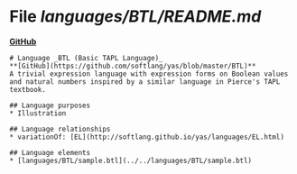 # File _languages/BTL/README.md_
**[GitHub](https://github.com/softlang/yas/blob/master/languages/BTL/README.md)**
```
# Language _BTL (Basic TAPL Language)_
**[GitHub](https://github.com/softlang/yas/blob/master/BTL)**
A trivial expression language with expression forms on Boolean values and natural numbers inspired by a similar language in Pierce's TAPL textbook.

## Language purposes
* Illustration

## Language relationships
* variationOf: [EL](http://softlang.github.io/yas/languages/EL.html)

## Language elements
* [languages/BTL/sample.btl](../../languages/BTL/sample.btl)
```
